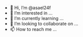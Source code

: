 - 👋 Hi, I’m @asael24f
- 👀 I’m interested in ...
- 🌱 I’m currently learning ...
- 💞️ I’m looking to collaborate on ...
- 📫 How to reach me ...

<!---
asael24f/asael24f is a ✨ special ✨ repository because its `README.md` (this file) appears on your GitHub profile.
You can click the Preview link to take a look at your changes.
--->
